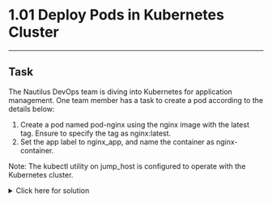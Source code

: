 # 1.01 Deploy Pods in Kubernetes Cluster
---
## Task
The Nautilus DevOps team is diving into Kubernetes for application management. One team member has a task to create a pod according to the details below:

1. Create a pod named pod-nginx using the nginx image with the latest tag. Ensure to specify the tag as nginx:latest.
2. Set the app label to nginx_app, and name the container as nginx-container.

Note: The kubectl utility on jump_host is configured to operate with the Kubernetes cluster.
<details>
  <summary>Click here for solution</summary>
  ## Solution
  1. Generate a manifest file (YAML)
  ```bash
  kubectl run pod-nginx \
  --image=nginx:latest \
  --restart=Never \
  --labels=app=nginx_app \
  --dry-run=client \
  -o yaml > pod-nginx.yaml
  ```
  2. Edit the YAML to ensure the container name is nginx-container
  ```yaml
  spec:
    containers:
    - name: nginx-container
  ```
  3. Apply the manifest
  ```bash
  kubectl apply -f pod-nginx.yaml
  ```
  4. Verify
  ```bash
  kubectl get pods
  kubectl describe pod pod-nginx
  kubectl get pod pod-nginx -o yaml
  ```
</details>

